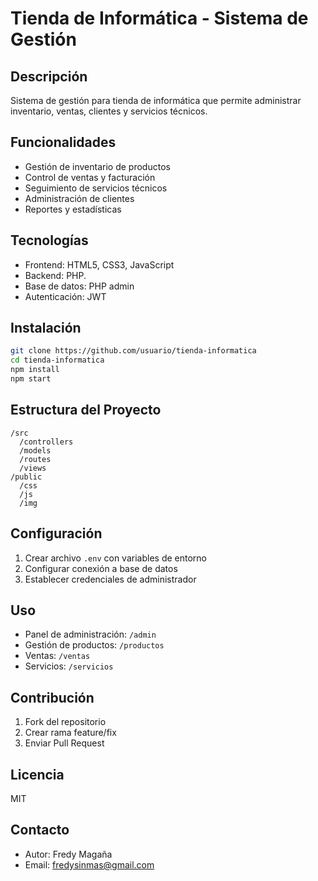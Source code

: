 # Tienda de Informática - Sistema de Gestión

## Descripción
Sistema de gestión para tienda de informática que permite administrar inventario, ventas, clientes y servicios técnicos.

## Funcionalidades
- Gestión de inventario de productos
- Control de ventas y facturación
- Seguimiento de servicios técnicos
- Administración de clientes
- Reportes y estadísticas

## Tecnologías
- Frontend: HTML5, CSS3, JavaScript
- Backend: PHP.
- Base de datos: PHP admin
- Autenticación: JWT

## Instalación
```bash
git clone https://github.com/usuario/tienda-informatica
cd tienda-informatica
npm install
npm start
```

## Estructura del Proyecto
```
/src
  /controllers
  /models
  /routes
  /views
/public
  /css
  /js
  /img
```

## Configuración
1. Crear archivo `.env` con variables de entorno
2. Configurar conexión a base de datos
3. Establecer credenciales de administrador

## Uso
- Panel de administración: `/admin`
- Gestión de productos: `/productos`
- Ventas: `/ventas`
- Servicios: `/servicios`

## Contribución
1. Fork del repositorio
2. Crear rama feature/fix
3. Enviar Pull Request

## Licencia
MIT

## Contacto
- Autor: Fredy Magaña
- Email: fredysinmas@gmail.com
